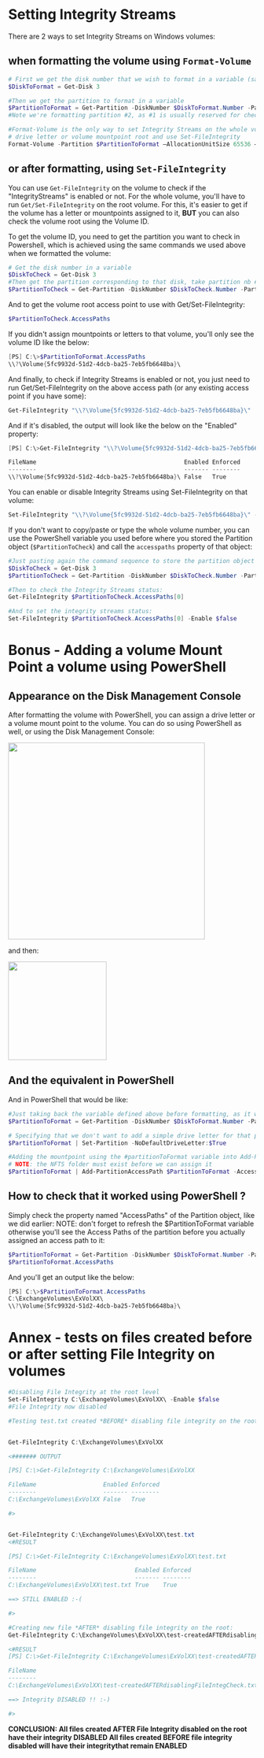 # Setting Integrity Streams

There are 2 ways to set Integrity Streams on Windows volumes:

## when formatting the volume using ```Format-Volume```

```powershell
# First we get the disk number that we wish to format in a variable (same Disk <number> you see on the Disk Management Console)
$DiskToFormat = Get-Disk 3

#Then we get the partition to format in a variable
$PartitionToFormat = Get-Partition -DiskNumber $DiskToFormat.Number -PartitionNumber 2
#Note we're formatting partition #2, as #1 is usually reserved for chechsums when using ReFS

#Format-Volume is the only way to set Integrity Streams on the whole volume. After this you will need to provide a
# drive letter or volume mountpoint root and use Set-FileIntegrity
Format-Volume -Partition $PartitionToFormat –AllocationUnitSize 65536 –FileSystem REFS –NewFileSystemLabel “ExVolXX" –SetIntegrityStreams:$false -confirm:$false
```

## or after formatting, using ```Set-FileIntegrity```

You can use ```Get-FileIntegrity``` on the volume to check if the "IntegrityStreams" is enabled or not. For the whole volume, you'll have to run ```Get/Set-FileIntegrity``` on the root volume.
For this, it's easier to get if the volume has a letter or mountpoints assigned to it, **BUT** you can also check the volume root using the Volume ID.

To get the volume ID, you need to get the partition you want to check in Powershell, which is achieved using the same commands we used above when we formatted the volume:

```powershell
# Get the disk number in a variable
$DiskToCheck = Get-Disk 3
#Then get the partition corresponding to that disk, take partition nb #2 because ReFS uses a reserved space for the first partition
$PartitionToCheck = Get-Partition -DiskNumber $DiskToCheck.Number -PartitionNumber 2
```

And to get the volume root access point to use with Get/Set-FileIntegrity:

```powershell
$PartitionToCheck.AccessPaths
```

If you didn't assign mountpoints or letters to that volume, you'll only see the volume ID like the below:

```powershell
[PS] C:\>$PartitionToFormat.AccessPaths
\\?\Volume{5fc9932d-51d2-4dcb-ba25-7eb5fb6648ba}\
```

And finally, to check if Integrity Streams is enabled or not, you just need to run Get/Set-FileIntegrity on the above access path (or any existing access point if you have some):

```powershell
Get-FileIntegrity "\\?\Volume{5fc9932d-51d2-4dcb-ba25-7eb5fb6648ba}\"
```

And if it's disabled, the output will look like the below on the "Enabled" property:
```powershell
[PS] C:\>Get-FileIntegrity "\\?\Volume{5fc9932d-51d2-4dcb-ba25-7eb5fb6648ba}\"

FileName                                          Enabled Enforced
--------                                          ------- --------
\\?\Volume{5fc9932d-51d2-4dcb-ba25-7eb5fb6648ba}\ False   True    
```

You can enable or disable Integrity Streams using Set-FileIntegrity on that volume:

```powershell
Set-FileIntegrity "\\?\Volume{5fc9932d-51d2-4dcb-ba25-7eb5fb6648ba}\" -Enable $False
```

If you don't want to copy/paste or type the whole volume number, you can use the PowerShell variable you used before where you stored the Partition object (```$PartitionToCheck```) and call the ```accesspaths``` property of that object:

```powershell
#Just pasting again the command sequence to store the partition object in a PowerShell variable:
$DiskToCheck = Get-Disk 3
$PartitionToCheck = Get-Partition -DiskNumber $DiskToCheck.Number -PartitionNumber 2

#Then to check the Integrity Streams status:
Get-FileIntegrity $PartitionToCheck.AccessPaths[0]

#And to set the integrity streams status:
Set-FileIntegrity $PartitionToCheck.AccessPaths[0] -Enable $false
```


# Bonus - Adding a volume Mount Point a volume using PowerShell

## Appearance on the Disk Management Console

After formatting the volume with PowerShell, you can assign a drive letter or a volume mount point to the volume. You can do so using PowerShell as well, or using the Disk Management Console:

<img src=https://user-images.githubusercontent.com/33433229/123560522-b224d780-d770-11eb-80f0-d7f1a4e565d2.png Width = 400>

and then:

<img src=https://user-images.githubusercontent.com/33433229/123560647-9a9a1e80-d771-11eb-8a43-b23ca46afead.png width = 200>


## And the equivalent in PowerShell

And in PowerShell that would be like:

```powershell
#Just taking back the variable defined above before formatting, as it will design the same partition we've been working with 
$PartitionToFormat = Get-Partition -DiskNumber $DiskToFormat.Number -PartitionNumber 2

# Specifying that we don't want to add a simple drive letter for that partition (piping the #PartitionToFormat variable into Set-Partition)
$PartitionToFormat | Set-Partition -NoDefaultDriveLetter:$True

#Adding the mountpoint using the #partitionToFormat variable into Add-PartitionAccessPath
# NOTE: the NFTS folder must exist before we can assign it
$PartitionToFormat | Add-PartitionAccessPath $PartitionToFormat -AccessPath "C:\ExchangeVolumes\ExVolXX"-Passthru
```

## How to check that it worked using PowerShell ?

Simply check the property named "AccessPaths" of the Partition object, like we did earlier:
NOTE: don't forget to refresh the $PartitionToFormat variable otherwise you'll see the Access Paths of the partition before you actually assigned an access path to it:

```powershell
$PartitionToFormat = Get-Partition -DiskNumber $DiskToFormat.Number -PartitionNumber 2
$PartitionToFormat.AccessPaths
```
And you'll get an output like the below:

```powershell
[PS] C:\>$PartitionToFormat.AccessPaths
C:\ExchangeVolumes\ExVolXX\
\\?\Volume{5fc9932d-51d2-4dcb-ba25-7eb5fb6648ba}\
```

# Annex - tests on files created before or after setting File Integrity on volumes

```powershell
#Disabling File Integrity at the root level
Set-FileIntegrity C:\ExchangeVolumes\ExVolXX\ -Enable $false
#File Integrity now disabled

#Testing test.txt created *BEFORE* disabling file integrity on the root:


Get-FileIntegrity C:\ExchangeVolumes\ExVolXX

<####### OUTPUT

[PS] C:\>Get-FileIntegrity C:\ExchangeVolumes\ExVolXX

FileName                   Enabled Enforced
--------                   ------- --------
C:\ExchangeVolumes\ExVolXX False   True  

#>


Get-FileIntegrity C:\ExchangeVolumes\ExVolXX\test.txt
<#RESULT

[PS] C:\>Get-FileIntegrity C:\ExchangeVolumes\ExVolXX\test.txt

FileName                            Enabled Enforced
--------                            ------- --------
C:\ExchangeVolumes\ExVolXX\test.txt True    True

==> STILL ENABLED :-(

#>

#Creating new file *AFTER* disabling file integrity on the root:
Get-FileIntegrity C:\ExchangeVolumes\ExVolXX\test-createdAFTERdisablingFileIntegCheck.txt

<#RESULT
[PS] C:\>Get-FileIntegrity C:\ExchangeVolumes\ExVolXX\test-createdAFTERdisablingFileIntegCheck.txt

FileName                                                                Enabled Enforced
--------                                                                ------- --------
C:\ExchangeVolumes\ExVolXX\test-createdAFTERdisablingFileIntegCheck.txt False   True  

==> Integrity DISABLED !! :-)

#>

```

**CONCLUSION: All files created AFTER File Integrity disabled on the root have their integrity DISABLED
All files created BEFORE file integrity disabled will have their integritythat remain ENABLED**
